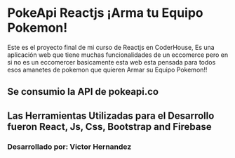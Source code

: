 # PokeApi Reactjs ¡Arma tu Equipo Pokemon!

Este es el proyecto final de mi curso de Reactjs en CoderHouse, Es una aplicación web que tiene muchas funcionalidades de un eccomerce pero en si no es un eccomercer basicamente esta web esta pensada para todos esos amanetes de pokemon que quieren Armar su Equipo Pokemon!!

## Se consumio la  API de pokeapi.co
## Las Herramientas Utilizadas para el Desarrollo fueron React, Js, Css, Bootstrap and Firebase

### Desarrollado por: Victor Hernandez

